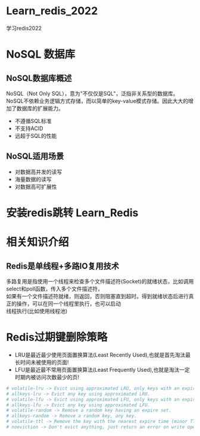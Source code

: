 # Learn_redis_2022
学习redis2022

# NoSQL 数据库
## NoSQL数据库概述
NoSQL（Not Only SQL），意为"不仅仅是SQL"，泛指非关系型的数据库。  
NoSQL不依赖业务逻辑方式存储，而以简单的key-value模式存储。因此大大的增加了数据库的扩展能力。  
- 不遵循SQL标准
- 不支持ACID
- 远超于SQL的性能

## NoSQL适用场景
- 对数据高并发的读写
- 海量数据的读写
- 对数据高可扩展性


# 安装redis跳转 Learn_Redis

# 相关知识介绍
## Redis是单线程+多路IO复用技术
多路复用是指使用一个线程来检查多个文件描述符(Socket)的就绪状态，比如调用select和poll函数，传入多个文件描述符，  
如果有一个文件描述符就绪，则返回，否则阻塞直到超时。得到就绪状态后进行真正的操作，可以在同一个线程里执行，也可以启动  
线程执行(比如使用线程池)

# Redis过期键删除策略
- LRU是最近最少使用页面置换算法(Least Recently Used),也就是首先淘汰最长时间未被使用的页面!
- LFU是最近最不常用页面置换算法(Least Frequently Used),也就是淘汰一定时期内被访问次数最少的页!
```bash
# volatile-lru -> Evict using approximated LRU, only keys with an expire set.
# allkeys-lru -> Evict any key using approximated LRU.
# volatile-lfu -> Evict using approximated LFU, only keys with an expire set.
# allkeys-lfu -> Evict any key using approximated LFU.
# volatile-random -> Remove a random key having an expire set.
# allkeys-random -> Remove a random key, any key.
# volatile-ttl -> Remove the key with the nearest expire time (minor TTL)
# noeviction -> Don't evict anything, just return an error on write operations.
```

